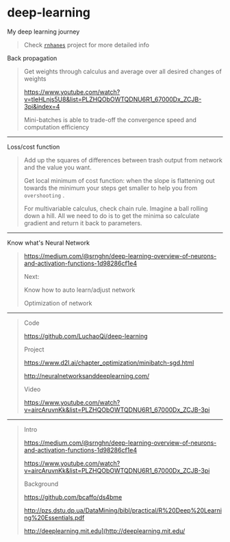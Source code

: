 # deep-learning
My deep learning journey

> Check [`rnhanes`](https://github.com/LuchaoQi/rnhanesdata) project for more detailed info

Back propagation

> Get weights through calculus and average over all desired changes of weights
>
> https://www.youtube.com/watch?v=tIeHLnjs5U8&list=PLZHQObOWTQDNU6R1_67000Dx_ZCJB-3pi&index=4
>
> Mini-batches is able to trade-off the convergence speed and computation efficiency

------

Loss/cost function

> Add up the squares of differences between trash output from network and the value you want.
>
> Get local minimum of cost function: when the slope is flattening out towards the minimum your steps get smaller to help you from `overshooting` . 
>
> For multivariable calculus, check chain rule. Imagine a ball rolling down a hill. All we need to do is to get the minima so calculate gradient and return it back to parameters.

------

Know what's Neural Network

> https://medium.com/@srnghn/deep-learning-overview-of-neurons-and-activation-functions-1d98286cf1e4
>
> Next:
>
> Know how to auto learn/adjust network
>
> Optimization of network

------

> Code
>
> https://github.com/LuchaoQi/deep-learning
>
> Project
>
> https://www.d2l.ai/chapter_optimization/minibatch-sgd.html
>
> http://neuralnetworksanddeeplearning.com/
>
> Video
>
> https://www.youtube.com/watch?v=aircAruvnKk&list=PLZHQObOWTQDNU6R1_67000Dx_ZCJB-3pi 

---

> Intro
>
> https://medium.com/@srnghn/deep-learning-overview-of-neurons-and-activation-functions-1d98286cf1e4
>
> https://www.youtube.com/watch?v=aircAruvnKk&list=PLZHQObOWTQDNU6R1_67000Dx_ZCJB-3pi
>
> Background
>
> https://github.com/bcaffo/ds4bme 
>
> http://pzs.dstu.dp.ua/DataMining/bibl/practical/R%20Deep%20Learning%20Essentials.pdf
>
> http://deeplearning.mit.edu](http://deeplearning.mit.edu/